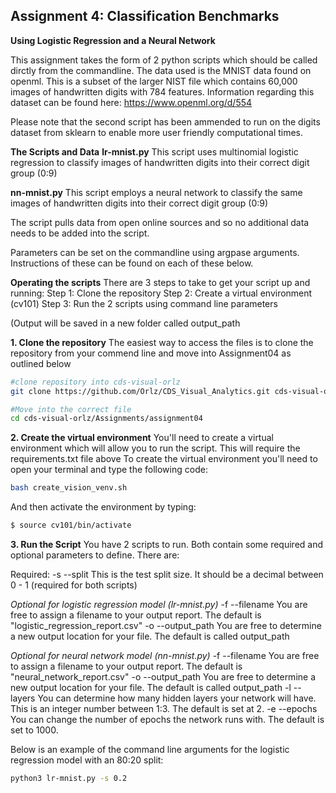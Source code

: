 
## Assignment 4: Classification Benchmarks


**Using Logistic Regression and a Neural Network**

This assignment takes the form of 2 python scripts which should be called dirctly from the commandline. The data used is the MNIST data found on openml. 
This is a subset of the larger NIST file which contains 60,000 images of handwritten digits with 784 features. 
Information regarding this dataset can be found here: https://www.openml.org/d/554

Please note that the second script has been ammended to run on the digits dataset from sklearn to enable more user friendly computational times. 


__The Scripts and Data__ 
**lr-mnist.py**  This script uses multinomial logistic regression to classify images of handwritten digits into their correct digit group (0:9)

**nn-mnist.py**  This script employs a neural network to classify the same images of handwritten digits into their correct digit group (0:9)

The script pulls data from open online sources and so no additional data needs to be added into the script. 

Parameters can be set on the commandline using argpase arguments. Instructions of these can be found on each of these below. 

__Operating the scripts__ 
There are 3 steps to take to get your script up and running: 
Step 1: Clone the repository
Step 2: Create a virtual environment (cv101) 
Step 3: Run the 2 scripts using command line parameters 

(Output will be saved in a new folder called output_path


__1. Clone the repository__ 
The easiest way to access the files is to clone the repository from your commend line and move into Assignment04 as outlined below 

```bash
#clone repository into cds-visual-orlz
git clone https://github.com/Orlz/CDS_Visual_Analytics.git cds-visual-orlz

#Move into the correct file 
cd cds-visual-orlz/Assignments/assignment04
```

__2. Create the virtual environment__
You'll need to create a virtual environment which will allow you to run the script. This will require the requirements.txt file above 
To create the virtual environment you'll need to open your terminal and type the following code: 

```bash
bash create_vision_venv.sh
```
And then activate the environment by typing: 
```bash
$ source cv101/bin/activate
```


__3. Run the Script__
You have 2 scripts to run. Both contain some required and optional parameters to define. There are: 

Required: 
-s --split  This is the test split size. It should be a decimal between 0 - 1  (required for both scripts) 

_Optional for logistic regression model (lr-mnist.py)_
-f --filename   You are free to assign a filename to your output report. The default is "logistic_regression_report.csv"
-o --output_path   You are free to determine a new output location for your file. The default is called output_path 

_Optional for neural network model (nn-mnist.py)_
-f --filename       You are free to assign a filename to your output report. The default is "neural_network_report.csv"
-o --output_path    You are free to determine a new output location for your file. The default is called output_path
-l --layers         You can determine how many hidden layers your network will have. This is an integer number between 1:3. The default is set at 2. 
-e --epochs         You can change the number of epochs the network runs with. The default is set to 1000.  


Below is an example of the command line arguments for the logistic regression model with an 80:20 split: 

```bash
python3 lr-mnist.py -s 0.2 
```






